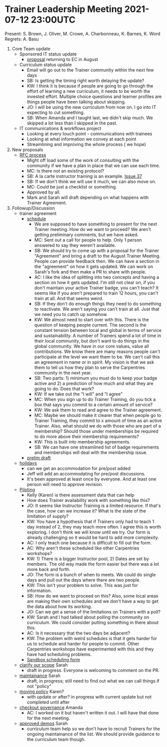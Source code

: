 # Trainer Leadership Meeting 2021-07-12 23:00UTC

Present: S. Brown, J. Oliver, M. Crowe, A. Charbonneau, K. Barnes, K. Word
Regrets: A. Basu

1. Core Team update
    - Sponsored IT status update
        - [proposal](https://docs.google.com/document/d/10du-3oxx54zMsvltwSN-aNY1w9FFHt8zPUJoiOPQGi8/edit?usp=sharing) returning to EC in August
    - Curriculum status update
        - Email will go out to the Trainer community within the next few days
        - SB: Is getting the timing right worth delaying the update?
        - KW: I think it is because if people are going to go through the effort of learning a new curriculum, it needs to be worth the invested effort. Multiple choice questions and learner profiles are things people have been talking about skipping. 
        - JO: I will be using the new curriculum from now on. I go into IT expecting to cut something.
        - SB: When Amanda and I taught last, we didn't skip much. We skipped a lot less than I skipped in the past.
    - IT communications & workflows project
        - Looking at every touch point - communications with trainees
        - Looking at what information we convey at each point
        - Streamlining and improving the whole process ( we hope)
2. New proposals
    - [RFC process](https://github.com/carpentries/trainers/issues/101)
        - Might off load some of the work of consulting with the community if we have a plan in place that we can use each time. 
        - MC: Is there not an existing protocol?
        - SB: A la carte instructor training is an example. [Issue 37](https://github.com/carpentries/trainers/issues/37)
        - SB: If we don't think we will use it much, we can also move on.
        - MC: Could be just a checklist or something.
        - Approved by all.
        - Mark and Sarah will draft depending on what happens with Trainer Agreement.
4. Followup/Discussion
    - trainer agreement 
        - [schedule](https://github.com/carpentries/trainers/issues/77)
            - We are supposed to have something to present for the next Trainer meeting. How do we want to proceed? We aren't getting preliminary comments, but we have asked. 
            - MC: Sent out a call for people to help. Only 1 person answered to say they weren't available. 
            - SB: We should try to come up with a proposal for the Trainer "Agreement" and bring a draft to the August Trainer Meeting. People can provide feedback then. We can have a section in the "agreement" on how it gets updated. We can work on Sarah's fork and then make a PR to share with people.
            - AC: I like the idea of splitting into two concepts and having a section on how it gets updated. I'm still not clear on, if you don't maintain your active Trainer badge, you can't teach? It seems like if you aren't prepared to train 12 hours, you can't train at all. And that seems weird. 
            - SB: If they don't do enough things they need to do something to reactivate. We aren't saying you can't train at all. Just that we need you to catch up somehow. 
            - KW: We almost need to start over with this. There is the question of keeping people current. The second is the constant tension between local and global in terms of service and sustainability. A number of Trainers spend a lot of time in their local community, but don't want to do things in the global community. We have in our core values, value all contributions. We know there are many reasons people can't participate at the level we want them to be. We can't call this an agreement in name or in spirit. My vision is that we ask them to tell us how they plan to serve the Carpentries community in the next year.
            - SB: Two parts: 1) minimum you must do to keep your badge active and 2) a prediction of how much and what they are going to do. Does that work? 
            - KW: If we take out the "I will" and "I agree"
            - MC: When you sign up to do Trainer Training, do you tick a box that says you commit to a certain amount of service? 
            - KW: We ask them to read and agree to the Trainer agreement. 
            - MC: Maybe we should make it clearer that when people go to Trainer Training, they commit to x amount of time as an active Trainer. Also, what should we do with those who are part of a membership? Should those under memberships be required to do more above their membership requirements? 
            - KW: This is built into membership agreements.
            - SB: We can have one streamlined list of badge requirements and memberships will deal with the membership issue. 
        - [prelim draft](https://github.com/brownsarahm/handbook/blob/patch-2/topic_folders/instructor_training/duties_agreement.md)
    - [holidays](https://github.com/carpentries/trainers/pull/115)
        - can we get an accommodation for pre/post added
        - Jeff will add an accommodating for pre/post discussions. 
        - It's been approved at least once by everyone. And at least one person will need to approve revision.
    - [Piloting](https://github.com/carpentries/trainers/issues/104) 
        - Kelly (Karen) is there assessment data that can help
        - How does Trainer availability work with something like this?
        - JO: It seems like Instructor Training is a limited resource. If that's the case, how can we increase it? What is the state of the limitation of supply? 
        - KW: You have a hypothesis that if Trainers only had to teach 1 day instead of 2, they may teach more often. I agree this is worth exploring. I don't think we will know until we try. Our form is already challenging so it would be hard to add more complexity.
        - AC: I only teach one because it is difficult to fill out the form.
        - AC: Why aren't these scheduled like other Carpentries workshops?
        - KW: 1) There is a bigger Instructor pool, 2) Dates are set by members. The old way made the form easier but there was a lot more back and forth. 
        - JO: The form is a bunch of when to meets. We could do single days and pull out the days where there are two people. 
        - KW: This isn't your problem to solve. This was just for information.
        - SB: How do we want to proceed on this? Also, some local areas are making their own schedules and we don't have a way to get the data about how its working.
        - JO: Can we get a sense of the limitations on Trainers with a poll? 
        - KW: Sarah and I had talked about polling the community on curriculum. We could consider putting something in there about this.
        - AC: Is it necessary that the two days be adjacent? 
        - KW: The problem with weird schedules is that it gets harder for us to schedule and harder for people to commit. Other Carpentries workshops have experimented with this and they have had scheduling problems. 
        - [Sandbox scheduling form](https://docs.google.com/forms/d/1gKxif9JFkJ3WEu6j2lFkE9bcgXqgj09SOm2IIqC9aiQ/edit?usp=sharing)
    - [clarify our scope](https://github.com/carpentries/trainers/pull/125) Sarah
        - draft in progress. Everyone is welcoming to comment on the PR. 
    - [maintainance](https://github.com/carpentries/trainers/pull/126) Sarah
        - draft, in progress; still need to find out what we can call things if not "policy"
    - [moving policy](https://github.com/carpentries/trainers/issues/78) Karen?
        - with update or after? in progress with current update but not completed until after
    - [checkout governance](https://github.com/carpentries/trainers/issues/84) Amanda
        - AC: I worked on it but haven't written it out. I will have that done for the next meeting.
    - [approved demos](https://github.com/carpentries/trainers/issues/83) Sarah
        - curriculum team help so we don't have to recruit Trainers for the ongoing maintainance of the list. We should provide guidance to the curriculum team though. 
